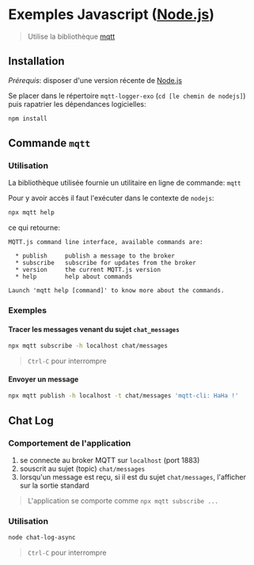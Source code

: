 # Exemples Javascript ([Node.js])

> Utilise la bibliothèque [mqtt](https://www.npmjs.com/package/mqtt)

## Installation

_Prérequis_: disposer d'une version récente de [Node.js]

Se placer dans le répertoire  `mqtt-logger-exo` (`cd [le chemin de nodejs]`)
puis rapatrier les dépendances logicielles:

```bash
npm install
```

## Commande `mqtt`

### Utilisation

La bibliothèque utilisée fournie un utilitaire en ligne de commande: `mqtt`

Pour y avoir accès il faut l'exécuter dans le contexte de `nodejs`:

```bash
npx mqtt help
```

ce qui retourne:

```
MQTT.js command line interface, available commands are:

  * publish     publish a message to the broker
  * subscribe   subscribe for updates from the broker
  * version     the current MQTT.js version
  * help        help about commands

Launch 'mqtt help [command]' to know more about the commands.
```

### Exemples

#### Tracer les messages venant du sujet `chat_messages`

```bash
npx mqtt subscribe -h localhost chat/messages
```

> `Ctrl-C` pour interrompre

#### Envoyer un message

```bash
npx mqtt publish -h localhost -t chat/messages 'mqtt-cli: HaHa !'
```

## Chat Log

### Comportement de l'application

1. se connecte au broker MQTT sur `localhost` (port 1883)
2. souscrit au sujet (topic) `chat/messages`
3. lorsqu'un message est reçu, si il est du sujet `chat/messages`, l'afficher
  sur la sortie standard

> L'application se comporte comme `npx mqtt subscribe ...`

### Utilisation

```bash
node chat-log-async
```

> `Ctrl-C` pour interrompre

[Node.js]: https://nodejs.org/en/
